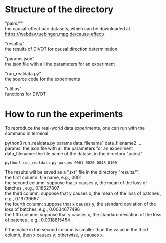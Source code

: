 # Structure of the directory

"pairs/""  
the causal-effect pari datasets, which can be downloaded at https://webdav.tuebingen.mpg.de/cause-effect/    

"results/"  
the results of DIVOT for causal direction determination  

"params.json"  
the json file with all the parameters for an experiment  

"run_realdata.py"  
the source code for the experiments  

"util.py"  
functions for DIVOT  


# How to run the experiments
To reproduce the real-world data experiments, one can run with the command in terminal:  

python3 run_realdata.py params data_filename1 data_filename2 ...  
params: the json file with all the parameters for an experiment  
data_filename: the file name of the dataset in the directory "pairs/"  

```
python3 run_realdata.py params 0001 0020 0048 0100
```

The results will be saved as a ".txt" file in the directory "results/".  
the first column: file name, e.g., 0001  
the second column: suppose that x causes y, the mean of the loss of batches , e.g., 0.18627807  
the third column: suppose that y causes x, the mean of the loss of batches , e.g., 0.19739667  
the fourth column: suppose that x causes y, the standard deviation of the loss of batches, e.g., 0.0034677496  
the fifth column: suppose that y causes x, the standard deviation of the loss of batches , e.g., 0.0018815454  

If the value in the second column is smaller than the value in the third column, then x causes y; otherwise, y causes x.  
